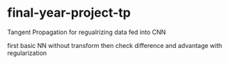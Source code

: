 # final-year-project-tp
Tangent Propagation for regualrizing data fed into CNN


first basic NN without transform
then check difference and advantage with regularization
